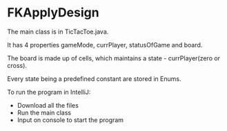 # FKApplyDesign


The main class is in TicTacToe.java.

It has 4 properties gameMode, currPlayer, statusOfGame and board.

The board is made up of cells, which maintains a state - currPlayer(zero or cross).

Every state being a predefined constant are stored in Enums.


To run the program in IntelliJ:

  - Download all the files
  - Run the main class
  - Input on console to start the program
